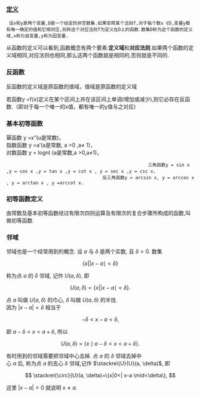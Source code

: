 ### [定义]()

	 设x和y是两个变量,D是一个给定的非空数集.如果安照某个法则f,对于每个数x ∈D,变量y都有唯一确定的值和它相对应,则称这个对应法则f为定义在D上的函数.数集D称为这个函数的定义域,x称为自变量,y称为因变量.

从函数的定义可以看到,函数概念有两个要素:**定义域**和**对应法则**.如果两个函数的定义域相同,对应法则也相同,那么这两个函数就是相同的,否则就是不同的.

### **反函数**

反函数的定义域是原函数的值域，值域是原函数的定义域

若函数y =f(x)定义在某个区间上并在该区间上单调(增加或减少),则它必存在反函数.（即对于每一个唯一的x值，都有唯一的y值与之对应）

### **基本初等函数**

幂函数 y =x”(u是常数)，  
		指数函数 y =a’(a是常数, a >0 ,a≠ 1)，  
		   对数函数 y = lognt (a是常数,a >0,a≠1)，

                                                         三角函数y = sin x ,y = cos x ,y = tan x ,y = cot x , y = sec x ,y = csc x，  
					                    反三角函数y = arcsin x, y = arccos x , y = arctan x , y =arccot x.

### **初等函数定义**

由常数及基本初等函数经过有限次四则运算及有限次的复合步骤所构成的函数,叫做初等函数.

###  **邻域**

邻域也是一个经常用到的概念. 设 $a$ 与 $\delta$ 是两个实数, 且 $\delta>0$. 数集

$$
\{x|| x-a \mid<\delta\}
$$

称为点 $a$ 的 $\delta$ 邻域, 记作 $U(a, \delta)$, 即

$$
U(a, \delta)=\{x|| x-a \mid<\delta\} .
$$

点 $a$ 叫做 $U(a, \delta)$ 的巾心, $\delta$ 叫做 $U(a, \delta)$ 的半烇.  
因为 $|x-a|<\delta$ 相当于

$$
-\delta<x-a<\delta,
$$

即 $a-\delta<x<a+\delta$, 所以

$$
U(a, \delta)=\{x \mid a-\delta<x<a+\delta\} .
$$

有时用到的邻域需要把邻域中心去掉. 点 $a$ 的 $\delta$ 邻域去掉中  
心 $a$ 后, 称为点 $a$ 的去心 $\delta$ 邻域,记作 $\stackrel{U}{U}(a, \delta)$, 即

$$
\stackrel{\circ}{U}(a, \delta)=\{x|0<| x-a \mid<\delta\},
$$

这里 $|x-a|>0$ 就说明 $x \neq a$.
